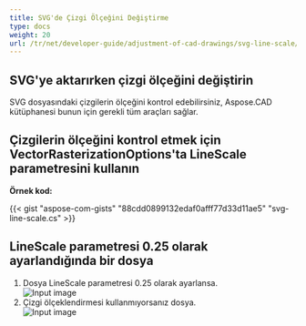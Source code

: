 ```yaml
---
title: SVG'de Çizgi Ölçeğini Değiştirme
type: docs
weight: 20
url: /tr/net/developer-guide/adjustment-of-cad-drawings/svg-line-scale/
---
```



## **SVG'ye aktarırken çizgi ölçeğini değiştirin**

SVG dosyasındaki çizgilerin ölçeğini kontrol edebilirsiniz, Aspose.CAD kütüphanesi bunun için gerekli tüm araçları sağlar.

## **Çizgilerin ölçeğini kontrol etmek için VectorRasterizationOptions'ta LineScale parametresini kullanın**

**Örnek kod:**

{{< gist "aspose-com-gists" "88cdd0899132edaf0afff77d33d11ae5" "svg-line-scale.cs" >}}


## LineScale parametresi 0.25 olarak ayarlandığında bir dosya
1. Dosya LineScale parametresi 0.25 olarak ayarlansa.<br>
![Input image](/cad/_assets/guide/svg/line_scale_0.25.png)<br>
1. Çizgi ölçeklendirmesi kullanmıyorsanız dosya.<br>
![Input image](/cad/_assets/guide/svg/basic_options.png)<br>
